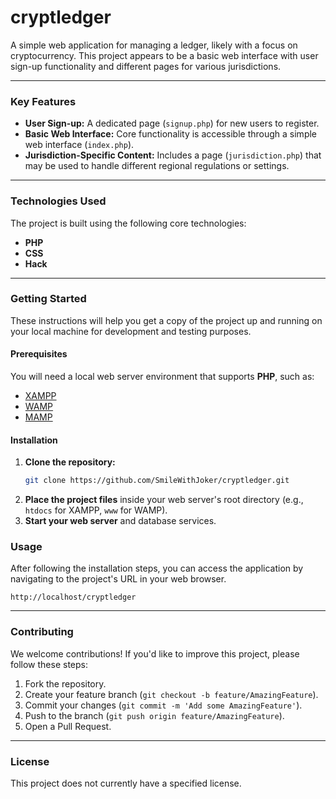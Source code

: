 # cryptledger

A simple web application for managing a ledger, likely with a focus on cryptocurrency. This project appears to be a basic web interface with user sign-up functionality and different pages for various jurisdictions.

-----

### **Key Features**

  * **User Sign-up:** A dedicated page (`signup.php`) for new users to register.
  * **Basic Web Interface:** Core functionality is accessible through a simple web interface (`index.php`).
  * **Jurisdiction-Specific Content:** Includes a page (`jurisdiction.php`) that may be used to handle different regional regulations or settings.

-----

### **Technologies Used**

The project is built using the following core technologies:

  * **PHP**
  * **CSS**
  * **Hack**

-----

### **Getting Started**

These instructions will help you get a copy of the project up and running on your local machine for development and testing purposes.

#### **Prerequisites**

You will need a local web server environment that supports **PHP**, such as:

  * [XAMPP](https://www.apachefriends.org/index.html)
  * [WAMP](https://www.wampserver.com/)
  * [MAMP](https://www.mamp.info/en/)

#### **Installation**

1.  **Clone the repository:**
    ```sh
    git clone https://github.com/SmileWithJoker/cryptledger.git
    ```
2.  **Place the project files** inside your web server's root directory (e.g., `htdocs` for XAMPP, `www` for WAMP).
3.  **Start your web server** and database services.

### **Usage**

After following the installation steps, you can access the application by navigating to the project's URL in your web browser.

`http://localhost/cryptledger`

-----

### **Contributing**

We welcome contributions\! If you'd like to improve this project, please follow these steps:

1.  Fork the repository.
2.  Create your feature branch (`git checkout -b feature/AmazingFeature`).
3.  Commit your changes (`git commit -m 'Add some AmazingFeature'`).
4.  Push to the branch (`git push origin feature/AmazingFeature`).
5.  Open a Pull Request.

-----

### **License**

This project does not currently have a specified license.

